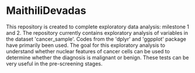 # MaithiliDevadas
This repository is created to complete exploratory data analysis: milestone 1 and 2.
The repository currently contains exploratory analysis of variables in the dataset 'cancer_sample'. Codes from the 'dplyr' and 'ggpplot' package have primarily been used.
The goal for this exploratory analysis to understand whether nuclear features of cancer cells can be used to determine whether the diagnosis is malignant 
or benign. These tests can be very useful in the pre-screening stages. 
